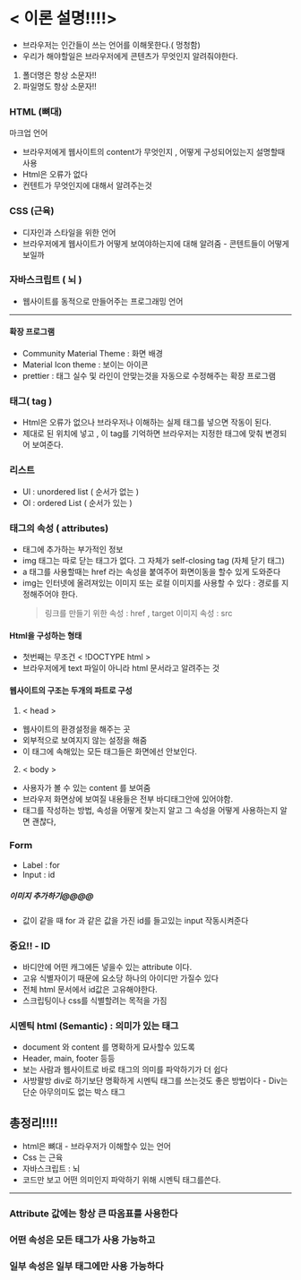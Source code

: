 # < 이론 설명!!!!>

- 브라우저는 인간들이 쓰는 언어를 이해못한다.( 멍청함)
- 우리가 해야할일은 브라우저에게 콘텐츠가 무엇인지 알려줘야한다.

1. 폴더명은 항상 소문자!!
2. 파일명도 항상 소문자!!

### HTML (뼈대)

마크업 언어

- 브라우저에게 웹사이트의 content가 무엇인지 , 어떻게 구성되어있는지 설명할때 사용
- Html은 오류가 없다
- 컨텐트가 무엇인지에 대해서 알려주는것

### CSS (근육)

- 디자인과 스타일을 위한 언어
- 브라우저에게 웹사이트가 어떻게 보여야하는지에 대해 알려줌 - 콘텐트들이 어떻게 보일까

### 자바스크립트 ( 뇌 )

- 웹사이트를 동적으로 만들어주는 프로그래밍 언어

---

#### 확장 프로그램

- Community Material Theme : 화면 배경
- Material Icon theme : 보이는 아이콘
- prettier : 태그 실수 및 라인이 안맞는것을 자동으로 수정해주는 확장 프로그램

### 태그( tag )

- Html은 오류가 없으나 브라우저나 이해하는 실제 태그를 넣으면 작동이 된다.
- 제대로 된 위치에 넣고 , 이 tag를 기억하면 브라우저는 지정한 태그에 맞춰 변경되어 보여준다.

### 리스트

- Ul : unordered list ( 순서가 없는 )
- Ol : ordered List ( 순서가 있는 )

### 태그의 속성 ( attributes)

- 태그에 추가하는 부가적인 정보
- img 태그는 따로 닫는 태그가 없다. 그 자체가 self-closing tag (자체 닫기 태그)
- a 태그를 사용할때는 href 라는 속성을 붙여주어 화면이동을 할수 있게 도와준다
- img는 인터넷에 올려져있는 이미지 또는 로컬 이미지를 사용할 수 있다 : 경로를 지정해주어야 한다.
  > 링크를 만들기 위한 속성 : href , target
  > 이미지 속성 : src

#### Html을 구성하는 형태

- 첫번째는 무조건 < !DOCTYPE html >
- 브라우저에게 text 파일이 아니라 html 문서라고 알려주는 것

#### 웹사이트의 구조는 두개의 파트로 구성

1. < head >

- 웹사이트의 환경설정을 해주는 곳
- 외부적으로 보여지지 않는 설정을 해줌
- 이 태그에 속해있는 모든 태그들은 화면에선 안보인다.

2. < body >

- 사용자가 볼 수 있는 content 를 보여줌
- 브라우저 화면상에 보여질 내용들은 전부 바디태그안에 있어야함.
- 태그를 작성하는 방법, 속성을 어떻게 찾는지 알고 그 속성을 어떻게 사용하는지 알면 괜찮다,

### Form

- Label : for
- Input : id

##### 이미지 추가하기@@@@

- 값이 같을 때 for 과 같은 값을 가진 id를 들고있는 input 작동시켜준다

### 중요!! - ID

- 바디안에 어떤 캐그에든 넣을수 있는 attribute 이다.
- 고유 식별자이기 때문에 요소당 하나의 아이디만 가질수 있다
- 전체 html 문서에서 id값은 고유해야한다.
- 스크립팅이나 css를 식별할려는 목적을 가짐

### 시멘틱 html (Semantic) : 의미가 있는 태그

- document 와 content 를 명확하게 묘사할수 있도록
- Header, main, footer 등등
- 보는 사람과 웹사이트로 바로 태그의 의미를 파악하기가 더 쉽다
- 사방팔방 div로 하기보단 명확하게 시멘틱 태그를 쓰는것도 좋은 방법이다 - Div는 단순 아무의미도 없는 박스 태그

## 총정리!!!!

- html은 뼈대 - 브라우저가 이해할수 있는 언어
- Css 는 근육
- 자바스크립트 : 뇌
- 코드만 보고 어떤 의미인지 파악하기 위해 시멘틱 태그를쓴다.

---

### Attribute 값에는 항상 큰 따옴표를 사용한다

### 어떤 속성은 모든 태그가 사용 가능하고

### 일부 속성은 일부 태그에만 사용 가능하다
